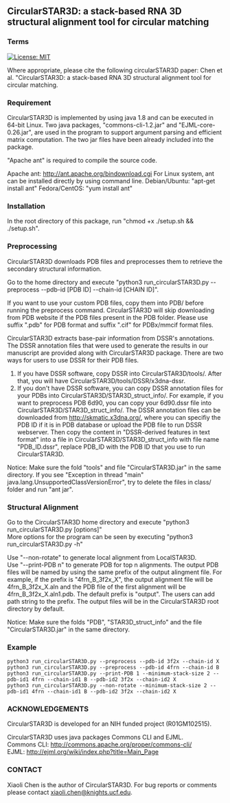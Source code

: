 ## CircularSTAR3D: a stack-based RNA 3D structural alignment tool for circular matching

### Terms

[![License: MIT](https://img.shields.io/badge/License-MIT-yellow.svg)](https://opensource.org/licenses/MIT)  

Where appropriate, please cite the following circularSTAR3D paper:
Chen et al. "CircularSTAR3D: a stack-based RNA 3D structural alignment tool for circular matching.

### Requirement
CircularSTAR3D is implemented by using java 1.8 and can be executed in 64-bit 
Linux. Two java packages, "commons-cli-1.2.jar" and "EJML-core-0.26.jar", 
are used in the program to support argument parsing and efficient 
matrix computation. The two jar files have been already included into the package.

 "Apache ant" is required to compile the source code.

Apache ant: http://ant.apache.org/bindownload.cgi 
For Linux system, ant can be installed directly by using command line.
Debian/Ubuntu: "apt-get install ant"
Fedora/CentOS: "yum install ant"   

### Installation
In the root directory of this package, run "chmod +x ./setup.sh && ./setup.sh".

### Preprocessing
CircularSTAR3D downloads PDB files and preprocesses them to retrieve the 
secondary structural information.

Go to the home directory and execute 
"python3 run_circularSTAR3D.py --preprocess --pdb-id [PDB ID] --chain-id [CHAIN ID]".

If you want to use your custom PDB files, copy them into PDB/ before running the preprocess command. CircularSTAR3D will skip downloading from PDB website if the PDB files present in the PDB folder. Please use suffix ".pdb" for PDB format and suffix ".cif" for PDBx/mmcif format files.    

CircularSTAR3D extracts base-pair information from DSSR's annotations. The DSSR annotation files that were used to generate the results in our manuscript are provided along with CircularSTAR3D package. There are two ways for users to use DSSR for their PDB files.
1. If you have DSSR software, copy DSSR into CircularSTAR3D/tools/. After that, you will have CircularSTAR3D/tools/DSSR/x3dna-dssr.
2. If you don't have DSSR software, you can copy DSSR annotation files for your PDBs into CircularSTAR3D/STAR3D_struct_info/.
   For example, if you want to preprocess PDB 6d90, you can copy your 6d90.dssr file into CircularSTAR3D/STAR3D_struct_info/. The DSSR annotation files can be downloaded from http://skmatic.x3dna.org/, where you can specifiy the PDB ID if it is in PDB database or upload the PDB file to run DSSR webserver. Then copy the content in "DSSR-derived features in text format" into a file in CircularSTAR3D/STAR3D_struct_info with file name "PDB_ID.dssr", replace PDB_ID with the PDB ID that you use to run CircularSTAR3D.

Notice: Make sure the fold "tools" and file "CircularSTAR3D.jar" in the same directory. If you see "Exception in thread "main" java.lang.UnsupportedClassVersionError", try to delete the files in class/ folder and run "ant jar".

### Structural Alignment
Go to the CircularSTAR3D home directory and execute 
"python3 run_circularSTAR3D.py [options]"  
More options for the program can be seen by executing 
"python3 run_circularSTAR3D.py -h"

Use "--non-rotate" to generate local alignment from LocalSTAR3D.  
Use "--print-PDB n" to generate PDB for top n alignments. The output PDB files will be named by using the same prefix of the output alingment file. For example, if the prefix is "4frn_B_3f2x_X", the output alignment file will be 4frn_B_3f2x_X.aln and the PDB file of the first alignment will be 4frn_B_3f2x_X.aln1.pdb. The default prefix is "output". The users can add path string to the prefix. The output files will be in the CircularSTAR3D root directory by default.  

Notice: Make sure the folds "PDB", "STAR3D_struct_info" and the file "CircularSTAR3D.jar" 
in the same directory. 

### Example
```
python3 run_circularSTAR3D.py --preprocess --pdb-id 3f2x --chain-id X
python3 run_circularSTAR3D.py --preprocess --pdb-id 4frn --chain-id B
python3 run_circularSTAR3D.py --print-PDB 1 --minimum-stack-size 2 --pdb-id1 4frn --chain-id1 B --pdb-id2 3f2x --chain-id2 X
python3 run_circularSTAR3D.py --non-rotate --minimum-stack-size 2 --pdb-id1 4frn --chain-id1 B --pdb-id2 3f2x --chain-id2 X
```

### ACKNOWLEDGEMENTS
CircularSTAR3D is developed for an NIH funded project (R01GM102515).

CircularSTAR3D uses java packages Commons CLI and EJML.  
Commons CLI: http://commons.apache.org/proper/commons-cli/  
EJML: http://ejml.org/wiki/index.php?title=Main_Page  
  
### CONTACT
Xiaoli Chen is the author of CircularSTAR3D. For bug reports or comments please contact xiaoli.chen@knights.ucf.edu.

